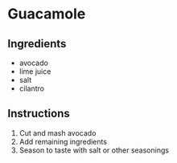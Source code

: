 # Guacamole

## Ingredients
* avocado
* lime juice
* salt
* cilantro

## Instructions
1. Cut and mash avocado
2. Add remaining ingredients
3. Season to taste with salt or other seasonings

